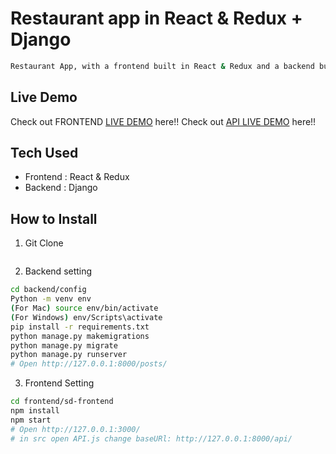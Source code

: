 # Restaurant app in React & Redux + Django
```bash
Restaurant App, with a frontend built in React & Redux and a backend built in Django API.
```
## Live Demo
Check out FRONTEND [LIVE DEMO](https://tasty-taster-frontend.netlify.app/) here!! Check out [API LIVE DEMO](https://backendapi-cooltees.onrender.com/api/) here!!
## Tech Used
* Frontend : React & Redux
* Backend : Django
## How to Install
1. Git Clone
```bash

```
2. Backend setting
```bash
cd backend/config
Python -m venv env
(For Mac) source env/bin/activate
(For Windows) env/Scripts\activate
pip install -r requirements.txt
python manage.py makemigrations
python manage.py migrate
python manage.py runserver
# Open http://127.0.0.1:8000/posts/
```
3. Frontend Setting
```bash
cd frontend/sd-frontend
npm install
npm start
# Open http://127.0.0.1:3000/
# in src open API.js change baseURl: http://127.0.0.1:8000/api/
```
